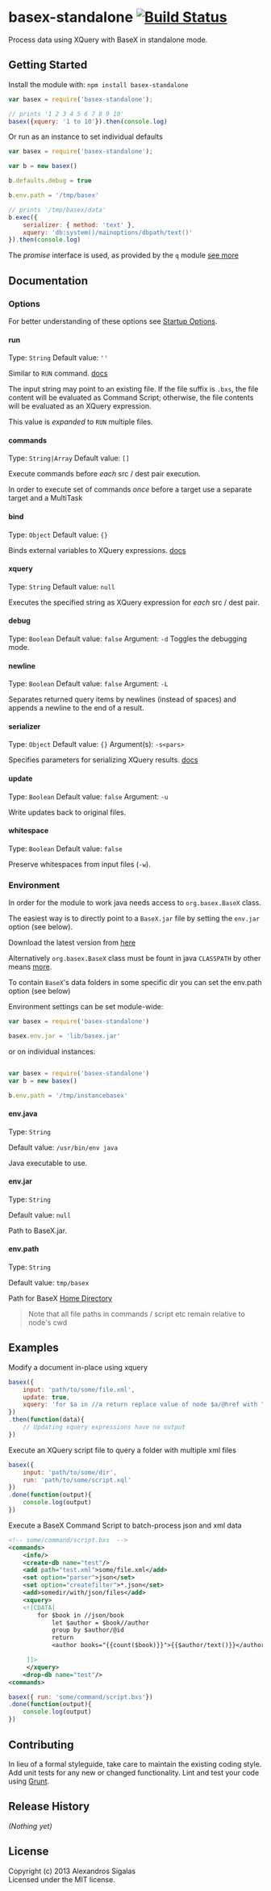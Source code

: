 # basex-standalone [![Build Status](https://secure.travis-ci.org/alxarch/basex-standalone.png?branch=master)](http://travis-ci.org/alxarch/basex-standalone)

Process data using XQuery with BaseX in standalone mode.

## Getting Started
Install the module with: `npm install basex-standalone`

```javascript
var basex = require('basex-standalone');

// prints '1 2 3 4 5 6 7 8 9 10'
basex({xquery: '1 to 10'}).then(console.log)

```

Or run as an instance to set individual defaults

```javascript
var basex = require('basex-standalone');

var b = new basex()

b.defaults.debug = true

b.env.path = '/tmp/basex'

// prints '/tmp/basex/data'
b.exec({
	serializer: { method: 'text' },
	xquery: 'db:system()/mainoptions/dbpath/text()'
}).then(console.log)

```

The *promise* interface is used, as provided by the `q` module [see more](http://documentup.com/kriskowal/q/)

## Documentation

### Options

For better understanding of these options see [Startup Options](http://docs.basex.org/wiki/Startup_Options#BaseX_Standalone).

#### run
Type: `String`
Default value: `''`

Similar to `RUN` command. [docs](http://docs.basex.org/wiki/Commands#RUN)

The input string may point to an existing file. 
If the file suffix is `.bxs`, the file content 
will be evaluated as Command Script; otherwise, 
the file contents will be evaluated as an XQuery expression.

This value is *expanded* to `RUN` multiple files.

#### commands
Type: `String|Array`
Default value: `[]`

Execute commands before *each* src / dest pair execution.

In order to execute set of commands *once* before 
a target use a separate target and a MultiTask

#### bind
Type: `Object`
Default value: `{}`

Binds external variables to XQuery expressions. 
[docs](http://docs.basex.org/wiki/Options#BINDINGS)

#### xquery
Type: `String`
Default value: `null`

Executes the specified string as XQuery expression for *each* src / dest pair.

#### debug
Type: `Boolean`
Default value: `false`
Argument: `-d`
Toggles the debugging mode.

#### newline
Type: `Boolean`
Default value: `false`
Argument: `-L`

Separates returned query items by newlines (instead of spaces) 
and appends a newline to the end of a result.

#### serializer
Type: `Object`
Default value: `{}`
Argument(s): `-s<pars>`

Specifies parameters for serializing XQuery results.
[docs](http://docs.basex.org/wiki/Serialization)

#### update
Type: `Boolean`
Default value: `false`
Argument: `-u`

Write updates back to original files.

#### whitespace
Type: `Boolean`
Default value: `false`

Preserve whitespaces from input files (`-w`).

### Environment

In order for the module to work java needs access to `org.basex.BaseX` class.

The easiest way is to directly point to a `BaseX.jar` file by setting
the `env.jar` option (see below).

Download the latest version from [here](http://files.basex.org/releases)

Alternatively `org.basex.BaseX` class must be fount in java `CLASSPATH` by other means [more](http://en.wikipedia.org/wiki/Classpath_(Java)).

To contain `BaseX`'s data folders in some specific dir you can set
the env.path option (see below)

Environment settings can be set module-wide:

```javascript
var basex = require('basex-standalone')

basex.env.jar = 'lib/basex.jar'

```

or on individual instances:

```javascript

var basex = require('basex-standalone')
var b = new basex()

b.env.path = '/tmp/instancebasex'

```

#### env.java

Type: `String`

Default value: `/usr/bin/env java`

Java executable to use.


#### env.jar

Type: `String`

Default value: `null`

Path to BaseX.jar.


#### env.path

Type: `String`

Default value: `tmp/basex`

Path for BaseX [Home Directory](http://docs.basex.org/wiki/Configuration#Home_Directory)

> Note that all file paths in commands / script etc 
> remain relative to node's cwd

## Examples

Modify a document in-place using xquery

```javascript
basex({
	input: 'path/to/some/file.xml',
	update: true,
	xquery: 'for $a in //a return replace value of node $a/@href with "#test"'
})
.then(function(data){
	// Updating xquery expressions have no output
})
```

Execute an XQuery script file to 
query a folder with multiple xml files

```javascript
basex({
	input: 'path/to/some/dir',
	run: 'path/to/some/script.xql'
})
.done(function(output){
	console.log(output)
})
```

Execute a BaseX Command Script to batch-process json and xml data

```xml
<!-- some/command/script.bxs  -->
<commands>
	<info/>
	<create-db name="test"/>
	<add path="test.xml">some/file.xml</add>
	<set option="parser">json</set>
	<set option="createfilter">*.json</set>
	<add>somedir/with/json/files</add>
	<xquery>
	<![CDATA[
		for $book in //json/book
			let $author = $book//author
			group by $author/@id
			return 
			<author books="{{count($book)}}">{{$author/text()}}</author>"

	 ]]>
	 </xquery>
	<drop-db name="test"/>
<commands>
```

```javascript
basex({ run: 'some/command/script.bxs'})
.done(function(output){
	console.log(output)
})
```

## Contributing
In lieu of a formal styleguide, take care to maintain the existing coding style. Add unit tests for any new or changed functionality. Lint and test your code using [Grunt](http://gruntjs.com/).

## Release History
_(Nothing yet)_

## License
Copyright (c) 2013 Alexandros Sigalas  
Licensed under the MIT license.
